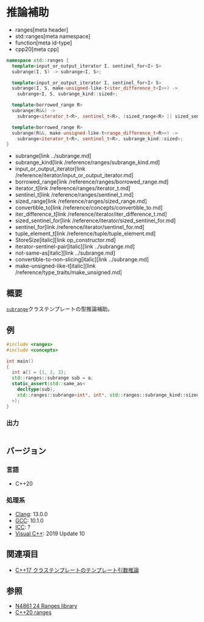# 推論補助
* ranges[meta header]
* std::ranges[meta namespace]
* function[meta id-type]
* cpp20[meta cpp]

```cpp
namespace std::ranges {
  template<input_or_output_iterator I, sentinel_for<I> S>
  subrange(I, S) -> subrange<I, S>;

  template<input_or_output_iterator I, sentinel_for<I> S>
  subrange(I, S, make-unsigned-like-t<iter_difference_t<I>>) ->
    subrange<I, S, subrange_kind::sized>;

  template<borrowed_range R>
  subrange(R&&) ->
    subrange<iterator_t<R>, sentinel_t<R>, (sized_range<R> || sized_sentinel_for<sentinel_t<R>, iterator_t<R>>) ? subrange_kind::sized : subrange_kind::unsized>;

  template<borrowed_range R>
  subrange(R&&, make-unsigned-like-t<range_difference_t<R>>) ->
    subrange<iterator_t<R>, sentinel_t<R>, subrange_kind::sized>;
}
```
* subrange[link ../subrange.md]
* subrange_kind[link /reference/ranges/subrange_kind.md]
* input_or_output_iterator[link /reference/iterator/input_or_output_iterator.md]
* borrowed_range[link /reference/ranges/borrowed_range.md]
* iterator_t[link /reference/ranges/iterator_t.md]
* sentinel_t[link /reference/ranges/sentinel_t.md]
* sized_range[link /reference/ranges/sized_range.md]
* convertible_to[link /reference/concepts/convertible_to.md]
* iter_difference_t[link /reference/iterator/iter_difference_t.md]
* sized_sentinel_for[link /reference/iterator/sized_sentinel_for.md]
* sentinel_for[link /reference/iterator/sentinel_for.md]
* tuple_element_t[link /reference/tuple/tuple_element.md]
* StoreSize[italic][link op_constructor.md]
* iterator-sentinel-pair[italic][link ../subrange.md]
* not-same-as[italic][link ../subrange.md]
* convertible-to-non-slicing[italic][link ../subrange.md]
* make-unsigned-like-t[italic][link /reference/type_traits/make_unsigned.md]

## 概要
[`subrange`](../subrange.md)クラステンプレートの型推論補助。


## 例
```cpp example
#include <ranges>
#include <concepts>

int main()
{
  int a[] = {1, 2, 3};
  std::ranges::subrange sub = a;
  static_assert(std::same_as<
    decltype(sub),
    std::ranges::subrange<int*, int*, std::ranges::subrange_kind::sized>
  >);
}
```

### 出力
```
```

## バージョン
### 言語
- C++20

### 処理系
- [Clang](/implementation.md#clang): 13.0.0
- [GCC](/implementation.md#gcc): 10.1.0
- [ICC](/implementation.md#icc): ?
- [Visual C++](/implementation.md#visual_cpp): 2019 Update 10

## 関連項目
- [C++17 クラステンプレートのテンプレート引数推論](/lang/cpp17/type_deduction_for_class_templates.md)

## 参照
- [N4861 24 Ranges library](https://timsong-cpp.github.io/cppwp/n4861/ranges)
- [C++20 ranges](https://techbookfest.org/product/5134506308665344)

